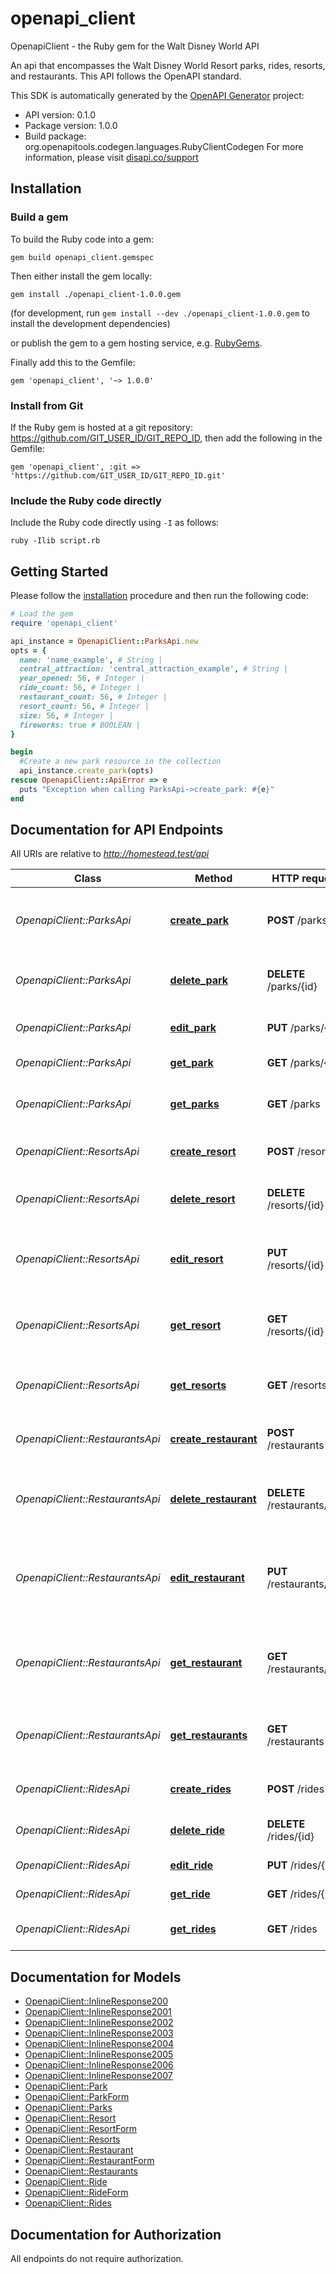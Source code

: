 # openapi_client

OpenapiClient - the Ruby gem for the Walt Disney World API

An api that encompasses the Walt Disney World Resort parks, rides, resorts, and restaurants. This API follows the OpenAPI standard.

This SDK is automatically generated by the [OpenAPI Generator](https://openapi-generator.tech) project:

- API version: 0.1.0
- Package version: 1.0.0
- Build package: org.openapitools.codegen.languages.RubyClientCodegen
For more information, please visit [disapi.co/support](disapi.co/support)

## Installation

### Build a gem

To build the Ruby code into a gem:

```shell
gem build openapi_client.gemspec
```

Then either install the gem locally:

```shell
gem install ./openapi_client-1.0.0.gem
```
(for development, run `gem install --dev ./openapi_client-1.0.0.gem` to install the development dependencies)

or publish the gem to a gem hosting service, e.g. [RubyGems](https://rubygems.org/).

Finally add this to the Gemfile:

    gem 'openapi_client', '~> 1.0.0'

### Install from Git

If the Ruby gem is hosted at a git repository: https://github.com/GIT_USER_ID/GIT_REPO_ID, then add the following in the Gemfile:

    gem 'openapi_client', :git => 'https://github.com/GIT_USER_ID/GIT_REPO_ID.git'

### Include the Ruby code directly

Include the Ruby code directly using `-I` as follows:

```shell
ruby -Ilib script.rb
```

## Getting Started

Please follow the [installation](#installation) procedure and then run the following code:
```ruby
# Load the gem
require 'openapi_client'

api_instance = OpenapiClient::ParksApi.new
opts = {
  name: 'name_example', # String | 
  central_attraction: 'central_attraction_example', # String | 
  year_opened: 56, # Integer | 
  ride_count: 56, # Integer | 
  restaurant_count: 56, # Integer | 
  resort_count: 56, # Integer | 
  size: 56, # Integer | 
  fireworks: true # BOOLEAN | 
}

begin
  #Create a new park resource in the collection
  api_instance.create_park(opts)
rescue OpenapiClient::ApiError => e
  puts "Exception when calling ParksApi->create_park: #{e}"
end

```

## Documentation for API Endpoints

All URIs are relative to *http://homestead.test/api*

Class | Method | HTTP request | Description
------------ | ------------- | ------------- | -------------
*OpenapiClient::ParksApi* | [**create_park**](docs/ParksApi.md#create_park) | **POST** /parks | Create a new park resource in the collection
*OpenapiClient::ParksApi* | [**delete_park**](docs/ParksApi.md#delete_park) | **DELETE** /parks/{id} | Remove a resource from the collection
*OpenapiClient::ParksApi* | [**edit_park**](docs/ParksApi.md#edit_park) | **PUT** /parks/{id} | Edit a resource by ID
*OpenapiClient::ParksApi* | [**get_park**](docs/ParksApi.md#get_park) | **GET** /parks/{id} | List a park by ID
*OpenapiClient::ParksApi* | [**get_parks**](docs/ParksApi.md#get_parks) | **GET** /parks | List all parks at Walt Disney World
*OpenapiClient::ResortsApi* | [**create_resort**](docs/ResortsApi.md#create_resort) | **POST** /resorts | Create a new resort resource
*OpenapiClient::ResortsApi* | [**delete_resort**](docs/ResortsApi.md#delete_resort) | **DELETE** /resorts/{id} | Delete resort resource by ID
*OpenapiClient::ResortsApi* | [**edit_resort**](docs/ResortsApi.md#edit_resort) | **PUT** /resorts/{id} | Edit a specific resort resource by ID
*OpenapiClient::ResortsApi* | [**get_resort**](docs/ResortsApi.md#get_resort) | **GET** /resorts/{id} | List a specific resort resource by ID
*OpenapiClient::ResortsApi* | [**get_resorts**](docs/ResortsApi.md#get_resorts) | **GET** /resorts | List resorts at Walt Disney World
*OpenapiClient::RestaurantsApi* | [**create_restaurant**](docs/RestaurantsApi.md#create_restaurant) | **POST** /restaurants | Create a new restaurant resource
*OpenapiClient::RestaurantsApi* | [**delete_restaurant**](docs/RestaurantsApi.md#delete_restaurant) | **DELETE** /restaurants/{id} | Remove a resource from the restaurants collection
*OpenapiClient::RestaurantsApi* | [**edit_restaurant**](docs/RestaurantsApi.md#edit_restaurant) | **PUT** /restaurants/{id} | Edit a single restaurant resource in the collection by ID
*OpenapiClient::RestaurantsApi* | [**get_restaurant**](docs/RestaurantsApi.md#get_restaurant) | **GET** /restaurants/{id} | List a single restaurant resource from the collection by ID
*OpenapiClient::RestaurantsApi* | [**get_restaurants**](docs/RestaurantsApi.md#get_restaurants) | **GET** /restaurants | List restaurants at Walt Disney World
*OpenapiClient::RidesApi* | [**create_rides**](docs/RidesApi.md#create_rides) | **POST** /rides | Create a new ride resource
*OpenapiClient::RidesApi* | [**delete_ride**](docs/RidesApi.md#delete_ride) | **DELETE** /rides/{id} | Delete ride resource by ID
*OpenapiClient::RidesApi* | [**edit_ride**](docs/RidesApi.md#edit_ride) | **PUT** /rides/{id} | Edit a ride by ID
*OpenapiClient::RidesApi* | [**get_ride**](docs/RidesApi.md#get_ride) | **GET** /rides/{id} | Get ride by ID
*OpenapiClient::RidesApi* | [**get_rides**](docs/RidesApi.md#get_rides) | **GET** /rides | List rides at Walt Disney World


## Documentation for Models

 - [OpenapiClient::InlineResponse200](docs/InlineResponse200.md)
 - [OpenapiClient::InlineResponse2001](docs/InlineResponse2001.md)
 - [OpenapiClient::InlineResponse2002](docs/InlineResponse2002.md)
 - [OpenapiClient::InlineResponse2003](docs/InlineResponse2003.md)
 - [OpenapiClient::InlineResponse2004](docs/InlineResponse2004.md)
 - [OpenapiClient::InlineResponse2005](docs/InlineResponse2005.md)
 - [OpenapiClient::InlineResponse2006](docs/InlineResponse2006.md)
 - [OpenapiClient::InlineResponse2007](docs/InlineResponse2007.md)
 - [OpenapiClient::Park](docs/Park.md)
 - [OpenapiClient::ParkForm](docs/ParkForm.md)
 - [OpenapiClient::Parks](docs/Parks.md)
 - [OpenapiClient::Resort](docs/Resort.md)
 - [OpenapiClient::ResortForm](docs/ResortForm.md)
 - [OpenapiClient::Resorts](docs/Resorts.md)
 - [OpenapiClient::Restaurant](docs/Restaurant.md)
 - [OpenapiClient::RestaurantForm](docs/RestaurantForm.md)
 - [OpenapiClient::Restaurants](docs/Restaurants.md)
 - [OpenapiClient::Ride](docs/Ride.md)
 - [OpenapiClient::RideForm](docs/RideForm.md)
 - [OpenapiClient::Rides](docs/Rides.md)


## Documentation for Authorization

 All endpoints do not require authorization.

